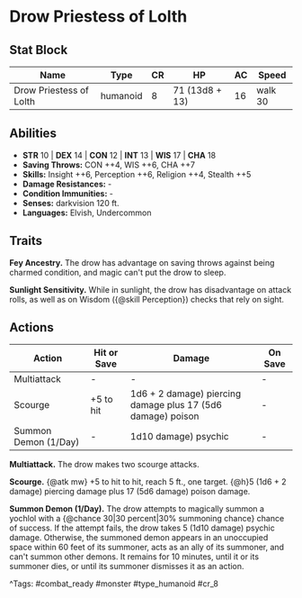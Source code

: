 # Drow Priestess of Lolth

## Stat Block

| Name | Type | CR | HP | AC | Speed |
|------|------|----|----|----|-------|
| Drow Priestess of Lolth | humanoid | 8 | 71 (13d8 + 13) | 16 | walk 30 |

## Abilities

- **STR** 10 | **DEX** 14 | **CON** 12 | **INT** 13 | **WIS** 17 | **CHA** 18
- **Saving Throws:** CON ++4, WIS ++6, CHA ++7  
- **Skills:** Insight ++6, Perception ++6, Religion ++4, Stealth ++5  
- **Damage Resistances:** -  
- **Condition Immunities:** -  
- **Senses:** darkvision 120 ft.  
- **Languages:** Elvish, Undercommon

## Traits

**Fey Ancestry.** The drow has advantage on saving throws against being charmed condition, and magic can't put the drow to sleep.

**Sunlight Sensitivity.** While in sunlight, the drow has disadvantage on attack rolls, as well as on Wisdom ({@skill Perception}) checks that rely on sight.


## Actions

| Action | Hit or Save | Damage | On Save |
|--------|--------------|--------|----------|
| Multiattack | - | - | - |
| Scourge | +5 to hit | 1d6 + 2 damage) piercing damage plus 17 (5d6 damage) poison | - |
| Summon Demon (1/Day) | - | 1d10 damage) psychic | - |

**Multiattack.** The drow makes two scourge attacks.

**Scourge.** {@atk mw} +5 to hit to hit, reach 5 ft., one target. {@h}5 (1d6 + 2 damage) piercing damage plus 17 (5d6 damage) poison damage.

**Summon Demon (1/Day).** The drow attempts to magically summon a yochlol with a {@chance 30|30 percent|30% summoning chance} chance of success. If the attempt fails, the drow takes 5 (1d10 damage) psychic damage. Otherwise, the summoned demon appears in an unoccupied space within 60 feet of its summoner, acts as an ally of its summoner, and can't summon other demons. It remains for 10 minutes, until it or its summoner dies, or until its summoner dismisses it as an action.


^Tags: #combat_ready #monster #type_humanoid #cr_8